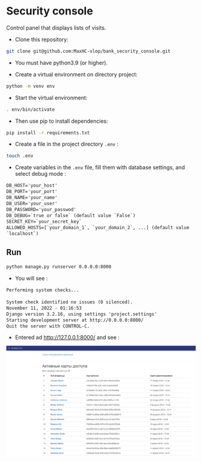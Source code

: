 # Security console

Сontrol panel that displays lists of visits.

- Сlone this repository:
```bash
git clone git@github.com:MaxHC-vlop/bank_security_console.git
```

 - You must have python3.9 (or higher).

 - Create a virtual environment on directory project:
 ```bash
python -m venv env
 ```
- Start the virtual environment:
```bash
. env/bin/activate
```
- Then use pip to install dependencies:
```bash
pip install -r requirements.txt
```
- Create a file in the project directory `.env` :
```bash
touch .env
```
- Create variables in the `.env` file, fill them with database settings, and select debug mode :

```
DB_HOST='your_host'
DB_PORT='your_port'
DB_NAME='your_name'
DB_USER='your_user'
DB_PASSWORD='your_passwod'
DB_DEBUG=`true or false` (default value `False`)
SECRET_KEY=`your_secret_key`
ALLOWED_HOSTS=[`your_domain_1`, `your_domain_2`, ...] (default value `localhost`)
```

## Run

```bash
python manage.py runserver 0.0.0.0:8000
```
- You will see :
```
Performing system checks...

System check identified no issues (0 silenced).
November 11, 2022 - 01:16:53
Django version 3.2.16, using settings 'project.settings'
Starting development server at http://0.0.0.0:8000/
Quit the server with CONTROL-C.
```
- Entered ad http://127.0.0.1:8000/ and see :

![screen](./img/screen.PNG)